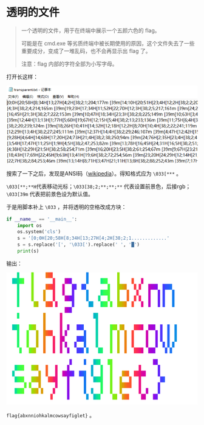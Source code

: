 # 透明的文件

> 一个透明的文件，用于在终端中展示一个五颜六色的 flag。 
>
> 可能是在 cmd.exe 等劣质终端中被长期使用的原因，这个文件失去了一些重要成分，变成了一堆乱码，也不会再显示出 flag 了。 
>
> 注意：flag 内部的字符全部为小写字母。

打开长这样：

![1](img/1.png)

搜索了一下之后，发现是ANSI码（[wikipedia](https://en.wikipedia.org/wiki/ANSI_escape_code)）。得知格式应为 `\033[***` 。

`\033[**;**H`代表移动光标；`\033[38;2;**;**;**` 代表设置前景色，后接rgb；`\033[39m` 代表把前景色设为默认值。

于是用脚本补上 `\033` ，并将透明的空格改成方块：

```python
if __name__ == '__main__':
    import os
    os.system('cls')
    s = '[0;0H[20;58H[8;34H[13;27H[4;2H[38;2;1.............'
    s = s.replace('[', '\033[').replace(' ', '█')
    print(s)
```

输出：

![2](img/2.png)

`flag{abxnniohkalmcowsayfiglet}` 。